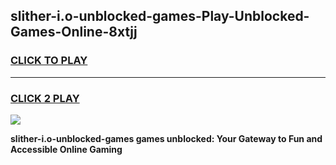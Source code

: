 
## slither-i.o-unblocked-games-Play-Unblocked-Games-Online-8xtjj
<h3>
<a href="https://premium76.site?title=slither-i.o-unblocked-games&ref=25A">CLICK TO PLAY</a></h3>
<hr>

<h3>
<a href="https://premium76.site?title=slither-i.o-unblocked-games&ref=25A">CLICK 2 PLAY</a>
  
</h3>

<a href="https://premium76.site?title=slither-i.o-unblocked-games&ref=25A"><img src="https://clearcache.store/games.png"></a>


**slither-i.o-unblocked-games games unblocked: Your Gateway to Fun and Accessible Online Gaming**
